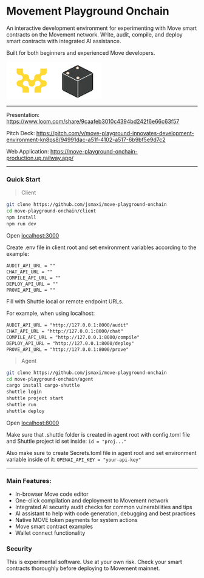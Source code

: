 # Movement Playground Onchain

An interactive development environment for experimenting with Move smart contracts on the Movement network. Write, audit, compile, and deploy smart contracts with integrated AI assistance.

Built for both beginners and experienced Move developers.

<img src="./images/movementplayground.png" alt="project logo" width="250" height="100"/>

---

Presentation: https://www.loom.com/share/9caafeb3010c4394bd242f6e66c63f57

Pitch Deck: https://pitch.com/v/move-playground-innovates-development-environment-kn8ps8/94991dac-a51f-4102-a517-6b9bf5e9d7c2 

Web Application: https://move-playground-onchain-production.up.railway.app/ 

---

### Quick Start

> Client

```bash
git clone https://github.com/jsmaxi/move-playground-onchain
cd move-playground-onchain/client
npm install
npm run dev
```

Open [localhost:3000](http://localhost:3000/)

Create .env file in client root and set environment variables according to the example:

```
AUDIT_API_URL = ""
CHAT_API_URL = ""
COMPILE_API_URL = ""
DEPLOY_API_URL = ""
PROVE_API_URL = ""
```

Fill with Shuttle local or remote endpoint URLs.

For example, when using localhost:

```
AUDIT_API_URL = "http://127.0.0.1:8000/audit"
CHAT_API_URL = "http://127.0.0.1:8000/chat"
COMPILE_API_URL = "http://127.0.0.1:8000/compile"
DEPLOY_API_URL = "http://127.0.0.1:8000/deploy"
PROVE_API_URL = "http://127.0.0.1:8000/prove"
```

> Agent

```bash
git clone https://github.com/jsmaxi/move-playground-onchain
cd move-playground-onchain/agent
cargo install cargo-shuttle
shuttle login
shuttle project start
shuttle run
shuttle deploy
```

Open [localhost:8000](http://127.0.0.1:8000/)

Make sure that .shuttle folder is created in agent root with config.toml file and Shuttle project id set inside: `id = "proj..."`

Also make sure to create Secrets.toml file in agent root and set environment variable inside of it: `OPENAI_API_KEY = "your-api-key"`

---

### Main Features:

- In-browser Move code editor
- One-click compilation and deployment to Movement network
- Integrated AI security audit checks for common vulnerabilities and tips
- AI assistant to help with code generation, debugging and best practices
- Native MOVE token payments for system actions
- Move smart contract examples
- Wallet connect functionality

### Security

This is experimental software. Use at your own risk. Check your smart contracts thoroughly before deploying to Movement mainnet.
